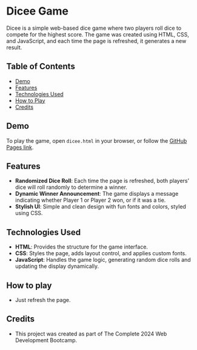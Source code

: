 # Dicee Game

Dicee is a simple web-based dice game where two players roll dice to compete for the highest score. The game was created using HTML, CSS, and JavaScript, and each time the page is refreshed, it generates a new result.

## Table of Contents
- [Demo](#demo)
- [Features](#features)
- [Technologies Used](#technologies-used)
- [How to Play](#how-to-play)
- [Credits](#credits)

## Demo
To play the game, open `dicee.html` in your browser, or follow the [GitHub Pages link](https://katerynagurina.github.io/Project-Dice-challenge/).

## Features
- **Randomized Dice Roll**: Each time the page is refreshed, both players’ dice will roll randomly to determine a winner.
- **Dynamic Winner Announcement**: The game displays a message indicating whether Player 1 or Player 2 won, or if it was a tie.
- **Stylish UI**: Simple and clean design with fun fonts and colors, styled using CSS.

## Technologies Used
- **HTML**: Provides the structure for the game interface.
- **CSS**: Styles the page, adds layout control, and applies custom fonts.
- **JavaScript**: Handles the game logic, generating random dice rolls and updating the display dynamically.

## How to play
- Just refresh the page.

## Credits
- This project was created as part of The Complete 2024 Web Development Bootcamp.
